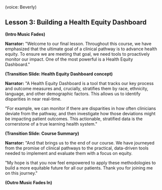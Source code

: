 (voice: Beverly)

## Lesson 3: Building a Health Equity Dashboard

**(Intro Music Fades)**

**Narrator:** "Welcome to our final lesson. Throughout this course, we have emphasized that the ultimate goal of a clinical pathway is to advance health equity. To ensure we are meeting that goal, we need tools to proactively monitor our impact. One of the most powerful is a Health Equity Dashboard."

**(Transition Slide: Health Equity Dashboard concept)**

**Narrator:** "A Health Equity Dashboard is a tool that tracks our key process and outcome measures and, crucially, stratifies them by race, ethnicity, language, and other demographic factors. This allows us to identify disparities in near real-time.

"For example, we can monitor if there are disparities in how often clinicians deviate from the pathway, and then investigate how those deviations might be impacting patient outcomes. This actionable, stratified data is the cornerstone of a true learning health system."

**(Transition Slide: Course Summary)**

**Narrator:** "And that brings us to the end of our course. We have journeyed from the promise of clinical pathways to the practical, data-driven tools needed to implement and evaluate them with a focus on equity.

"My hope is that you now feel empowered to apply these methodologies to build a more equitable future for all our patients. Thank you for joining me on this journey."

**(Outro Music Fades In)**
